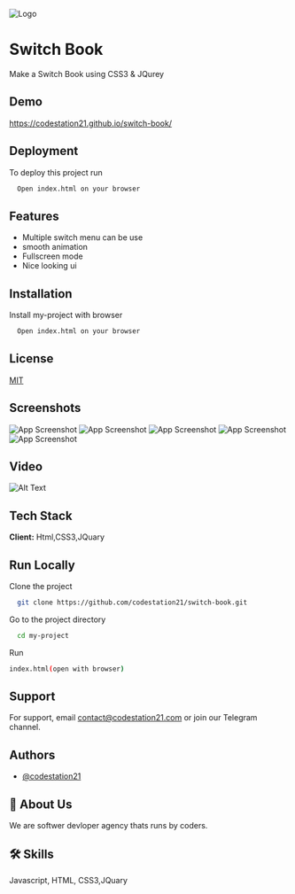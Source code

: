 
![Logo](https://firebasestorage.googleapis.com/v0/b/codestation21-42e53.appspot.com/o/CodeStation-21-logo.jpg?alt=media&token=b944de69-81fd-436a-85a8-96d693aa13cb)


# Switch Book

Make a Switch Book using CSS3 & JQurey




## Demo

https://codestation21.github.io/switch-book/

## Deployment

To deploy this project run

```bash
  Open index.html on your browser
```


## Features

- Multiple switch menu can be use
- smooth animation
- Fullscreen mode
- Nice looking ui


## Installation

Install my-project with browser

```bash
  Open index.html on your browser
```
    
## License

[MIT](https://codestation21.com/licences)


## Screenshots

![App Screenshot](https://firebasestorage.googleapis.com/v0/b/codestation21-42e53.appspot.com/o/Screenshot%20(13).png?alt=media&token=d5e33d68-8193-40b7-862a-ace345d1aa8e)
![App Screenshot](https://firebasestorage.googleapis.com/v0/b/codestation21-42e53.appspot.com/o/Screenshot%20(2).png?alt=media&token=c7de317f-abe2-42d9-aadc-5780809fce73)
![App Screenshot](https://firebasestorage.googleapis.com/v0/b/codestation21-42e53.appspot.com/o/Screenshot%20(3).png?alt=media&token=4463a365-b660-4c89-8a8a-90ed83fa561a)
![App Screenshot](https://firebasestorage.googleapis.com/v0/b/codestation21-42e53.appspot.com/o/Screenshot%20(5).png?alt=media&token=e30d85c0-df26-4bc4-86d7-02469c3bda90)
![App Screenshot](https://firebasestorage.googleapis.com/v0/b/codestation21-42e53.appspot.com/o/Screenshot%20(6).png?alt=media&token=586edef0-d478-487c-81c9-6d1f01a8a30f)





## Video

![Alt Text](https://media.giphy.com/media/PLyCpMq58scykMEYGe/giphy.gif)
## Tech Stack

**Client:** 
Html,CSS3,JQuary




## Run Locally

Clone the project

```bash
  git clone https://github.com/codestation21/switch-book.git
```

Go to the project directory

```bash
  cd my-project
```
Run
```bash
index.html(open with browser)
```


## Support

For support, email contact@codestation21.com or join our Telegram channel.


## Authors

- [@codestation21](https://www.github.com/codestation21)


## 🚀 About Us
We are softwer devloper agency thats runs by coders.


## 🛠 Skills
Javascript, HTML, CSS3,JQuary

